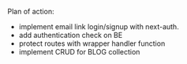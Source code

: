 
Plan of action:
- implement email link login/signup with next-auth.
- add authentication check on BE
- protect routes with wrapper handler function
- implement CRUD for BLOG collection

